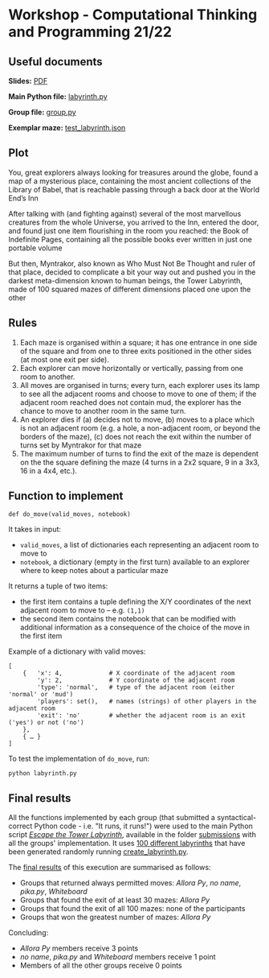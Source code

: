 # Workshop - Computational Thinking and Programming 21/22

## Useful documents

**Slides:** [PDF](https://comp-think.github.io/2021-2022/workshop/workshop2122-slides.pdf)

**Main Python file:** [labyrinth.py](https://comp-think.github.io/2021-2022/workshop/labyrinth.py)

**Group file:** [group.py](https://comp-think.github.io/2021-2022/workshop/group.py)

**Exemplar maze:** [test_labyrinth.json](https://comp-think.github.io/2021-2022/workshop/test_labyrinth.json)

## Plot

You, great explorers always looking for treasures around the globe, found a map of a mysterious place, containing the most ancient collections of the Library of Babel, that is reachable passing through a back door at the World End’s Inn

After talking with (and fighting against) several of the most marvellous creatures from the whole Universe, you arrived to the Inn, entered the door, and found just one item flourishing in the room you reached: the Book of Indefinite Pages, containing all the possible books ever written in just one portable volume

But then, Myntrakor, also known as Who Must Not Be Thought and ruler of that place, decided to complicate a bit your way out and pushed you in the darkest meta-dimension known to human beings, the Tower Labyrinth, made of 100 squared mazes of different dimensions placed one upon the other

## Rules

1. Each maze is organised within a square; it has one entrance in one side of the square and from one to three exits positioned in the other sides (at most one exit per side).
2. Each explorer can move horizontally or vertically, passing from one room to another.
3. All moves are organised in turns; every turn, each explorer uses its lamp to see all the adjacent rooms and choose to move to one of them; if the adjacent room reached does not contain mud, the explorer has the chance to move to another room in the same turn.
4. An explorer dies if (a) decides not to move, (b) moves to a place which is not an adjacent room (e.g. a hole, a non-adjacent room, or beyond the borders of the maze), (c) does not reach the exit within the number of turns set by Myntrakor for that maze
5. The maximum number of turns to find the exit of the maze is dependent on the the square defining the maze (4 turns in a 2x2 square, 9 in a 3x3, 16 in a 4x4, etc.).

## Function to implement
```
def do_move(valid_moves, notebook)
```

It takes in input:
* `valid_moves`, a list of dictionaries each representing an adjacent room to move to
* `notebook`, a dictionary (empty in the first turn) available to an explorer where to keep notes about a particular maze

It returns a tuple of two items:
* the first item contains a tuple defining the X/Y coordinates of the next adjacent room to move to – e.g. `(1,1)`
* the second item contains the notebook that can be modified with additional information as a consequence of the choice of the move in the first item

Example of a dictionary with valid moves:
```
[
    {   'x': 4,             # X coordinate of the adjacent room 
        'y': 2,             # Y coordinate of the adjacent room
        'type': 'normal',   # type of the adjacent room (either 'normal' or 'mud')
        'players': set(),   # names (strings) of other players in the adjacent room
        'exit': 'no'        # whether the adjacent room is an exit ('yes') or not ('no')
    }, 
    { … }
]
```

To test the implementation of `do_move`, run:

```
python labyrinth.py
```

## Final results
All the functions implemented by each group (that submitted a syntactical-correct Python code - i.e. "It runs, it runs!") were used to the main Python script [*Escape the Tower Labyrinth*](https://comp-think.github.io/2021-2022/workshop/submissions/00_run_tower_labyrinth.py), available in the folder [submissions](https://github.com/comp-think/2021-2022/tree/main/docs/workshop/submissions) with all the groups' implementation. It uses [100 different labyrinths](https://github.com/comp-think/2021-2022/tree/main/docs/workshop/submissions/labyrinths) that have been generated randomly running [create_labyrinth.py](https://comp-think.github.io/2021-2022/workshop/support/create_labyrinth.py).

The [final results](https://comp-think.github.io/2021-2022/workshop/submissions/00_final_results.txt) of this execution are summarised as follows:

* Groups that returned always permitted moves: *Allora Py*, *no name*, *pika.py*, *Whiteboard*
* Groups that found the exit of at least 30 mazes: *Allora Py*
* Groups that found the exit of all 100 mazes: none of the participants
* Groups that won the greatest number of mazes: *Allora Py*

Concluding:
* *Allora Py* members receive 3 points
* *no name*, *pika.py* and *Whiteboard* members receive 1 point
* Members of all the other groups receive 0 points
